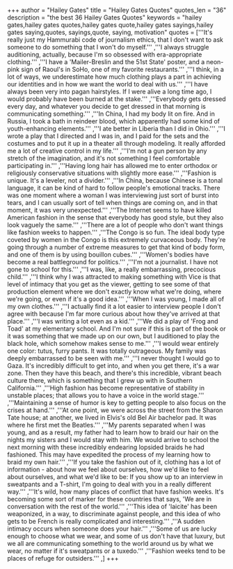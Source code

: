 +++
author = "Hailey Gates"
title = "Hailey Gates Quotes"
quotes_len = "36"
description = "the best 36 Hailey Gates Quotes"
keywords = "hailey gates,hailey gates quotes,hailey gates quote,hailey gates sayings,hailey gates saying,quotes, sayings,quote, saying, motivation"
quotes = ['''It's really just my Hammurabi code of journalism ethics, that I don't want to ask someone to do something that I won't do myself.''' ,'''I always struggle auditioning, actually, because I'm so obsessed with era-appropriate clothing.''' ,'''I have a 'Mailer-Breslin and the 51st State' poster, and a neon-pink sign of Raoul's in SoHo, one of my favorite restaurants.''' ,'''I think, in a lot of ways, we underestimate how much clothing plays a part in achieving our identities and in how we want the world to deal with us.''' ,'''I have always been very into pagan hairstyles. If I were alive a long time ago, I would probably have been burned at the stake.''' ,'''Everybody gets dressed every day, and whatever you decide to get dressed in that morning is communicating something.''' ,'''In China, I had my body lit on fire. And in Russia, I took a bath in reindeer blood, which apparently had some kind of youth-enhancing elements.''' ,'''I ate better in Liberia than I did in Ohio.''' ,'''I wrote a play that I directed and I was in, and I paid for the sets and the costumes and to put it up in a theater all through modeling. It really afforded me a lot of creative control in my life.''' ,'''I'm not a gun person by any stretch of the imagination, and it's not something I feel comfortable participating in.''' ,'''Having long hair has allowed me to enter orthodox or religiously conservative situations with slightly more ease.''' ,'''Fashion is unique. It's a leveler, not a divider.''' ,'''In China, because Chinese is a tonal language, it can be kind of hard to follow people's emotional tracks. There was one moment where a woman I was interviewing just sort of burst into tears, and I can usually sort of tell when things are coming on, and in that moment, it was very unexpected.''' ,'''The Internet seems to have killed American fashion in the sense that everybody has good style, but they also look vaguely the same.''' ,'''There are a lot of people who don't want things like fashion weeks to happen.''' ,'''The Congo is so fun. The ideal body type coveted by women in the Congo is this extremely curvaceous body. They're going through a number of extreme measures to get that kind of body form, and one of them is by using bouillon cubes.''' ,'''Women's bodies have become a real battleground for politics.''' ,'''I'm not a journalist. I have not gone to school for this.''' ,'''I was, like, a really embarrassing, precocious child.''' ,'''I think why I was attracted to making something with Vice is that level of intimacy that you get as the viewer, getting to see some of that production element where we don't exactly know what we're doing, where we're going, or even if it's a good idea.''' ,'''When I was young, I made all of my own clothes.''' ,'''I actually find it a lot easier to interview people I don't agree with because I'm far more curious about how they've arrived at that place.''' ,'''I was writing a lot even as a kid.''' ,'''We did a play of 'Frog and Toad' at my elementary school. And I'm not sure if this is part of the book or it was something that we made up on our own, but I auditioned to play the black hole, which somehow makes sense to me.''' ,'''I would wear entirely one color: tutus, furry pants. It was totally outrageous. My family was deeply embarrassed to be seen with me.''' ,'''I never thought I would go to Gaza. It's incredibly difficult to get into, and when you get there, it's a war zone. Then they have this beach, and there's this incredible, vibrant beach culture there, which is something that I grew up with in Southern California.''' ,'''High fashion has become representative of stability in unstable places; that allows you to have a voice in the world stage.''' ,'''Maintaining a sense of humor is key to getting people to also focus on the crises at hand.''' ,'''At one point, we were across the street from the Sharon Tate house; at another, we lived in Elvis's old Bel Air bachelor pad. It was where he first met the Beatles.''' ,'''My parents separated when I was young, and as a result, my father had to learn how to braid our hair on the nights my sisters and I would stay with him. We would arrive to school the next morning with these incredibly endearing lopsided braids he had fashioned. This may have expedited the process of my learning how to braid my own hair.''' ,'''If you take the fashion out of it, clothing has a lot of information - about how we feel about ourselves, how we'd like to feel about ourselves, and what we'd like to be: If you show up to an interview in sweatpants and a T-shirt, I'm going to deal with you in a really different way.''' ,'''It's wild, how many places of conflict that have fashion weeks. It's becoming some sort of marker for these countries that says, 'We are in conversation with the rest of the world.''' ,'''This idea of 'laicite' has been weaponized, in a way, to discriminate against people, and this idea of who gets to be French is really complicated and interesting.''' ,'''A sudden intimacy occurs when someone does your hair.''' ,'''Some of us are lucky enough to choose what we wear, and some of us don't have that luxury, but we all are communicating something to the world around us by what we wear, no matter if it's sweatpants or a tuxedo.''' ,'''Fashion weeks tend to be places of refuge for outsiders.''' ,]
+++
